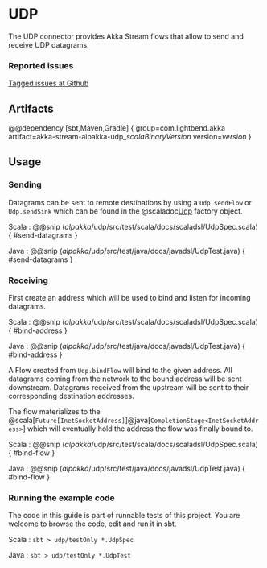 # UDP

The UDP connector provides Akka Stream flows that allow to send and receive UDP datagrams.

### Reported issues

[Tagged issues at Github](https://github.com/akka/alpakka/labels/p%3Audp)

## Artifacts

@@dependency [sbt,Maven,Gradle] {
  group=com.lightbend.akka
  artifact=akka-stream-alpakka-udp_$scalaBinaryVersion$
  version=$version$
}

## Usage

### Sending

Datagrams can be sent to remote destinations by using a `Udp.sendFlow` or `Udp.sendSink` which can be found in the
@scaladoc[Udp](akka.stream.alpakka.udp.scaladsl.Udp$) factory object.

Scala
: @@snip ($alpakka$/udp/src/test/scala/docs/scaladsl/UdpSpec.scala) { #send-datagrams }

Java
: @@snip ($alpakka$/udp/src/test/java/docs/javadsl/UdpTest.java) { #send-datagrams }

### Receiving

First create an address which will be used to bind and listen for incoming datagrams.

Scala
: @@snip ($alpakka$/udp/src/test/scala/docs/scaladsl/UdpSpec.scala) { #bind-address }

Java
: @@snip ($alpakka$/udp/src/test/java/docs/javadsl/UdpTest.java) { #bind-address }

A Flow created from `Udp.bindFlow` will bind to the given address. All datagrams coming from the network
to the bound address will be sent downstream. Datagrams received from the upstream will be sent to their
corresponding destination addresses.

The flow materializes to the @scala[`Future[InetSocketAddress]`]@java[`CompletionStage<InetSocketAddress>`] which
will eventually hold the address the flow was finally bound to.

Scala
: @@snip ($alpakka$/udp/src/test/scala/docs/scaladsl/UdpSpec.scala) { #bind-flow }

Java
: @@snip ($alpakka$/udp/src/test/java/docs/javadsl/UdpTest.java) { #bind-flow }

### Running the example code

The code in this guide is part of runnable tests of this project. You are welcome to browse the code, edit and run it in sbt.

Scala
:   ```
    sbt
    > udp/testOnly *.UdpSpec
    ```

Java
:   ```
    sbt
    > udp/testOnly *.UdpTest
    ```